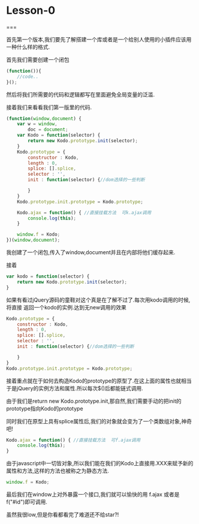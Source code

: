 
# Lesson-0

===

首先第一个版本,我们要先了解搭建一个库或者是一个给别人使用的小插件应该用一种什么样的格式.

首先我们需要创建一个闭包

```javascript
(function()){
    //code..
}();
```

然后将我们所需要的代码和逻辑都写在里面避免全局变量的泛滥.

接着我们来看看我们第一版里的代码.

```javascript
(function(window,document) {
    var w = window,
        doc = document;
    var Kodo = function(selector) {
        return new Kodo.prototype.init(selector);
    }
    Kodo.prototype = {
        constructor : Kodo,
        length : 0,
        splice: [].splice,
        selector : '',
        init : function(selector) {//dom选择的一些判断

        }
    }
    Kodo.prototype.init.prototype = Kodo.prototype;

    Kodo.ajax = function() { //直接挂载方法  可k.ajax调用
        console.log(this);
    }

    window.f = Kodo;
})(window,document);
```

我创建了一个闭包,传入了window,document并且在内部将他们缓存起来.

接着

```javascript
var kodo = function(selector) {
    return new Kodo.prototype.init(selector);
}
```
如果有看过jQuery源码的童鞋对这个真是在了解不过了.每次用kodo调用的时候,将直接 返回一个kodo的实例.达到无new调用的效果

```javascript
Kodo.prototype = {
    constructor : Kodo,
    length : 0,
    splice: [].splice,
    selector : '',
    init : function(selector) {//dom选择的一些判断

    }
}
Kodo.prototype.init.prototype = Kodo.prototype;
```

接着重点就在于如何去构造Kodo的prototype的原型了.在这上面的属性也就相当于是jQuery的实例方法和属性.所以每次$()后都能链式调用.

由于我们是return new Kodo.prototype.init,那自然,我们需要手动的把init的prototype指向Kodo的prototype

同时我们在原型上具有splice属性后,我们的对象就会变为了一个类数组对象,神奇吧!

```javascript
Kodo.ajax = function() { //直接挂载方法  可f.ajax调用
    console.log(this);
}
```

由于javascript中一切皆对象,所以我们能在我们的Kodo上直接用.XXX来赋予新的属性和方法,这样的方法也被称之为静态方法.

```javascript
window.f = Kodo;
```

最后我们在window上对外暴露一个接口,我们就可以愉快的用 f.ajax 或者是 f("#id")即可调用.




虽然我很low,但是你看都看完了难道还不给star?!


